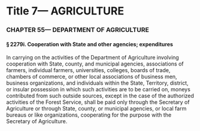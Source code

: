 
# Title 7— AGRICULTURE
### CHAPTER 55— DEPARTMENT OF AGRICULTURE
#### § 2279i. Cooperation with State and other agencies; expenditures

In carrying on the activities of the Department of Agriculture involving cooperation with State, county, and municipal agencies, associations of farmers, individual farmers, universities, colleges, boards of trade, chambers of commerce, or other local associations of business men, business organizations, and individuals within the State, Territory, district, or insular possession in which such activities are to be carried on, moneys contributed from such outside sources, except in the case of the authorized activities of the Forest Service, shall be paid only through the Secretary of Agriculture or through State, county, or municipal agencies, or local farm bureaus or like organizations, cooperating for the purpose with the Secretary of Agriculture.
